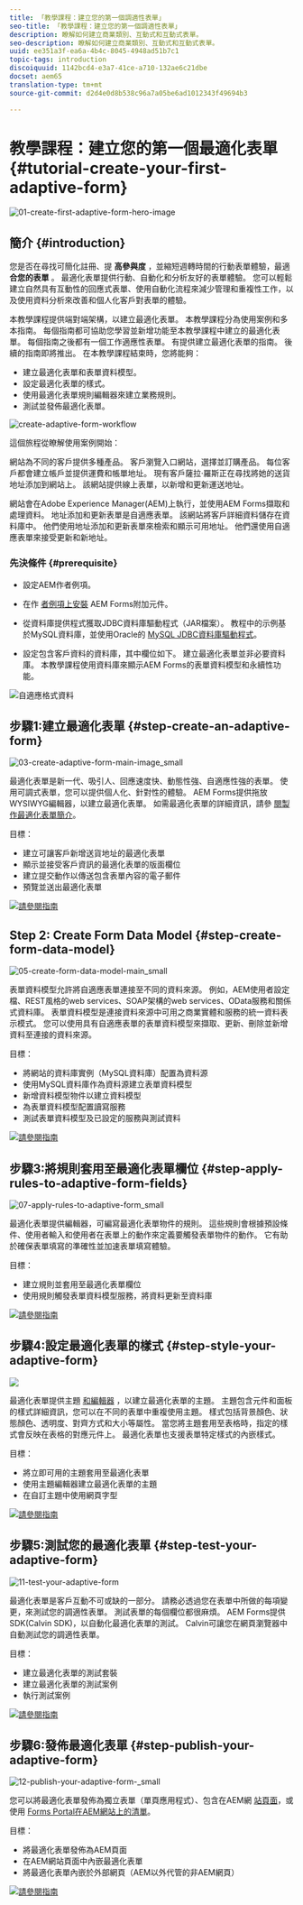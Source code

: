 ```yaml
---
title: 「教學課程：建立您的第一個調適性表單」
seo-title: 「教學課程：建立您的第一個調適性表單」
description: 瞭解如何建立商業類別、互動式和互動式表單。
seo-description: 瞭解如何建立商業類別、互動式和互動式表單。
uuid: ee351a3f-ea6a-4b4c-8045-4948ad51b7c1
topic-tags: introduction
discoiquuid: 1142bcd4-e3a7-41ce-a710-132ae6c21dbe
docset: aem65
translation-type: tm+mt
source-git-commit: d2d4e0d8b538c96a7a05be6ad1012343f49694b3

---
```



# 教學課程：建立您的第一個最適化表單{#tutorial-create-your-first-adaptive-form}

![01-create-first-adaptive-form-hero-image](assets/01-create-first-adaptive-form-hero-image.png)

## 簡介 {#introduction}

您是否在尋找可簡化註冊、提 **高參與度** ，並縮短週轉時間的行動表單體驗，最適 **合您的表單** 。 最適化表單提供行動、自動化和分析友好的表單體驗。 您可以輕鬆建立自然具有互動性的回應式表單、使用自動化流程來減少管理和重複性工作，以及使用資料分析來改善和個人化客戶對表單的體驗。

本教學課程提供端對端架構，以建立最適化表單。 本教學課程分為使用案例和多本指南。 每個指南都可協助您學習並新增功能至本教學課程中建立的最適化表單。 每個指南之後都有一個工作適應性表單。 有提供建立最適化表單的指南。 後續的指南即將推出。 在本教學課程結束時，您將能夠：

* 建立最適化表單和表單資料模型。
* 設定最適化表單的樣式。
* 使用最適化表單規則編輯器來建立業務規則。
* 測試並發佈最適化表單。

![create-adaptive-form-workflow](assets/create-daptive-form-workflow.png)

這個旅程從瞭解使用案例開始：

網站為不同的客戶提供多種產品。 客戶瀏覽入口網站，選擇並訂購產品。 每位客戶都會建立帳戶並提供運費和帳單地址。 現有客戶薩拉·羅斯正在尋找將她的送貨地址添加到網站上。 該網站提供線上表單，以新增和更新運送地址。

網站會在Adobe Experience Manager(AEM)上執行，並使用AEM Forms擷取和處理資料。 地址添加和更新表單是自適應表單。 該網站將客戶詳細資料儲存在資料庫中。 他們使用地址添加和更新表單來檢索和顯示可用地址。 他們還使用自適應表單來接受更新和新地址。

### 先決條件 {#prerequisite}

* 設定AEM作者例項。
* 在作 [者例項上安裝](../../forms/using/installing-configuring-aem-forms-osgi.md) AEM Forms附加元件。
* 從資料庫提供程式獲取JDBC資料庫驅動程式（JAR檔案）。 教程中的示例基於MySQL資料庫，並使用Oracle的 [MySQL JDBC資料庫驅動程式](https://dev.mysql.com/downloads/connector/j/5.1.html)。

* 設定包含客戶資料的資料庫，其中欄位如下。 建立最適化表單並非必要資料庫。 本教學課程使用資料庫來顯示AEM Forms的表單資料模型和永續性功能。

![自適應格式資料](assets/adaptiveformdata.png)

## 步驟1:建立最適化表單 {#step-create-an-adaptive-form}

![03-create-adaptive-form-main-image_small](assets/03-create-adaptive-form-main-image_small.png)

最適化表單是新一代、吸引人、回應速度快、動態性強、自適應性強的表單。 使用可調式表單，您可以提供個人化、針對性的體驗。 AEM Forms提供拖放WYSIWYG編輯器，以建立最適化表單。 如需最適化表單的詳細資訊，請參 [閱製作最適化表單簡介](../../forms/using/introduction-forms-authoring.md)。

目標：

* 建立可讓客戶新增送貨地址的最適化表單
* 顯示並接受客戶資訊的最適化表單的版面欄位
* 建立提交動作以傳送包含表單內容的電子郵件
* 預覽並送出最適化表單

[![請參閱指南](https://helpx.adobe.com/content/dam/help/en/marketing-cloud/how-to/digital-foundation/_jcr_content/main-pars/image_1250343773/see-the-guide-sm.png)](create-adaptive-form.md)

## Step 2: Create Form Data Model {#step-create-form-data-model}

![05-create-form-data-model-main_small](assets/05-create-form-data-model-main_small.png)

表單資料模型允許將自適應表單連接至不同的資料來源。 例如，AEM使用者設定檔、REST風格的web services、SOAP架構的web services、OData服務和關係式資料庫。 表單資料模型是連接資料來源中可用之商業實體和服務的統一資料表示模式。 您可以使用具有自適應表單的表單資料模型來擷取、更新、刪除並新增資料至連接的資料來源。

目標：

* 將網站的資料庫實例（MySQL資料庫）配置為資料源
* 使用MySQL資料庫作為資料源建立表單資料模型
* 新增資料模型物件以建立資料模型
* 為表單資料模型配置讀寫服務
* 測試表單資料模型及已設定的服務與測試資料

[![請參閱指南](https://helpx.adobe.com/content/dam/help/en/marketing-cloud/how-to/digital-foundation/_jcr_content/main-pars/image_1250343773/see-the-guide-sm.png)](create-form-data-model.md)

## 步驟3:將規則套用至最適化表單欄位 {#step-apply-rules-to-adaptive-form-fields}

![07-apply-rules-to-adaptive-form_small](assets/07-apply-rules-to-adaptive-form_small.png)

最適化表單提供編輯器，可編寫最適化表單物件的規則。 這些規則會根據預設條件、使用者輸入和使用者在表單上的動作來定義要觸發表單物件的動作。 它有助於確保表單填寫的準確性並加速表單填寫體驗。

目標：

* 建立規則並套用至最適化表單欄位
* 使用規則觸發表單資料模型服務，將資料更新至資料庫

[![請參閱指南](https://helpx.adobe.com/content/dam/help/en/marketing-cloud/how-to/digital-foundation/_jcr_content/main-pars/image_1250343773/see-the-guide-sm.png)](apply-rules-to-adaptive-form-fields.md)

## 步驟4:設定最適化表單的樣式 {#step-style-your-adaptive-form}

![](/help/forms/using/assets/09-style-your-adaptive-form-small.png)

最適化表單提供主題 [和編輯器](../../forms/using/themes.md) ，以建立最適化表單的主題。 主題包含元件和面板的樣式詳細資訊，您可以在不同的表單中重複使用主題。 樣式包括背景顏色、狀態顏色、透明度、對齊方式和大小等屬性。 當您將主題套用至表格時，指定的樣式會反映在表格的對應元件上。 最適化表單也支援表單特定樣式的內嵌樣式。

目標：

* 將立即可用的主題套用至最適化表單
* 使用主題編輯器建立最適化表單的主題
* 在自訂主題中使用網頁字型

[![請參閱指南](https://helpx.adobe.com/content/dam/help/en/marketing-cloud/how-to/digital-foundation/_jcr_content/main-pars/image_1250343773/see-the-guide-sm.png)](style-your-adaptive-form.md)

## 步驟5:測試您的最適化表單 {#step-test-your-adaptive-form}

![11-test-your-adaptive-form](assets/11-test-your-adaptive-form.png)

最適化表單是客戶互動不可或缺的一部分。 請務必透過您在表單中所做的每項變更，來測試您的調適性表單。 測試表單的每個欄位都很麻煩。 AEM Forms提供SDK(Calvin SDK)，以自動化最適化表單的測試。 Calvin可讓您在網頁瀏覽器中自動測試您的調適性表單。

目標：

* 建立最適化表單的測試套裝
* 建立最適化表單的測試案例
* 執行測試案例

[![請參閱指南](https://helpx.adobe.com/content/dam/help/en/marketing-cloud/how-to/digital-foundation/_jcr_content/main-pars/image_1250343773/see-the-guide-sm.png)](testing-your-adaptive-form.md)

## 步驟6:發佈最適化表單 {#step-publish-your-adaptive-form}

![12-publish-your-adaptive-form-_small](assets/12-publish-your-adaptive-form-_small.png)

您可以將最適化表單發佈為獨立表單（單頁應用程式）、包含在AEM網 [站頁面](/help/forms/using/embed-adaptive-form-aem-sites.md)，或使用 [Forms Portal在AEM網站上的清單](../../forms/using/introduction-publishing-forms.md)。

目標：

* 將最適化表單發佈為AEM頁面
* 在AEM網站頁面中內嵌最適化表單
* 將最適化表單內嵌於外部網頁（AEM以外代管的非AEM網頁）

[![請參閱指南](https://helpx.adobe.com/content/dam/help/en/marketing-cloud/how-to/digital-foundation/_jcr_content/main-pars/image_1250343773/see-the-guide-sm.png)](publish-your-adaptive-form.md)